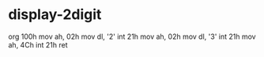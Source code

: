# display-2digit
org 100h
mov ah, 02h
mov dl, '2'
int 21h
mov ah, 02h
mov dl, '3'
int 21h
mov ah, 4Ch
int 21h
ret

